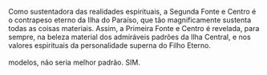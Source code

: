 ﻿Como sustentadora das realidades espirituais, a Segunda Fonte e Centro é o contrapeso eterno da Ilha do Paraíso, que tão magnificamente sustenta todas as coisas materiais. Assim, a Primeira Fonte e Centro é revelada, para sempre, na beleza material dos admiráveis padrões da Ilha Central, e nos valores espirituais da personalidade superna do Filho Eterno.<BR><BR>modelos, não seria melhor padrão. SIM.<BR><BR>